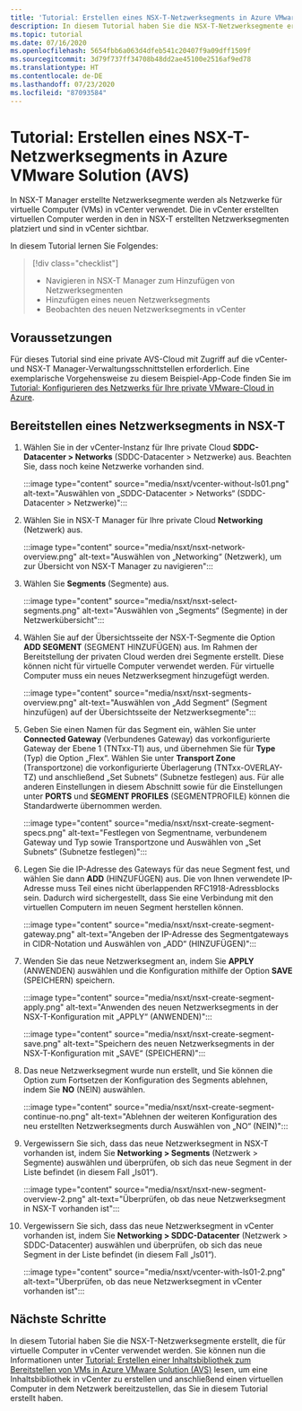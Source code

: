 ```yaml
---
title: 'Tutorial: Erstellen eines NSX-T-Netzwerksegments in Azure VMware Solution (AVS)'
description: In diesem Tutorial haben Sie die NSX-T-Netzwerksegmente erstellt, die für virtuelle Computer in vCenter verwendet werden.
ms.topic: tutorial
ms.date: 07/16/2020
ms.openlocfilehash: 5654fbb6a063d4dfeb541c20407f9a09dff1509f
ms.sourcegitcommit: 3d79f737ff34708b48dd2ae45100e2516af9ed78
ms.translationtype: HT
ms.contentlocale: de-DE
ms.lasthandoff: 07/23/2020
ms.locfileid: "87093584"
---
```

# <a name="tutorial-create-an-nsx-t-network-segment-in-azure-vmware-solution-avs"></a>Tutorial: Erstellen eines NSX-T-Netzwerksegments in Azure VMware Solution (AVS)

In NSX-T Manager erstellte Netzwerksegmente werden als Netzwerke für virtuelle Computer (VMs) in vCenter verwendet. Die in vCenter erstellten virtuellen Computer werden in den in NSX-T erstellten Netzwerksegmenten platziert und sind in vCenter sichtbar.

In diesem Tutorial lernen Sie Folgendes:

> [!div class="checklist"]
> * Navigieren in NSX-T Manager zum Hinzufügen von Netzwerksegmenten
> * Hinzufügen eines neuen Netzwerksegments
> * Beobachten des neuen Netzwerksegments in vCenter

## <a name="prerequisites"></a>Voraussetzungen

Für dieses Tutorial sind eine private AVS-Cloud mit Zugriff auf die vCenter- und NSX-T Manager-Verwaltungsschnittstellen erforderlich. Eine exemplarische Vorgehensweise zu diesem Beispiel-App-Code finden Sie im [Tutorial: Konfigurieren des Netzwerks für Ihre private VMware-Cloud in Azure](tutorial-configure-networking.md).

## <a name="provision-a-network-segment-in-nsx-t"></a>Bereitstellen eines Netzwerksegments in NSX-T

1. Wählen Sie in der vCenter-Instanz für Ihre private Cloud **SDDC-Datacenter > Networks** (SDDC-Datacenter > Netzwerke) aus. Beachten Sie, dass noch keine Netzwerke vorhanden sind.

   :::image type="content" source="media/nsxt/vcenter-without-ls01.png" alt-text="Auswählen von „SDDC-Datacenter > Networks“ (SDDC-Datacenter > Netzwerke)":::

1. Wählen Sie in NSX-T Manager für Ihre private Cloud **Networking** (Netzwerk) aus.

   :::image type="content" source="media/nsxt/nsxt-network-overview.png" alt-text="Auswählen von „Networking“ (Netzwerk), um zur Übersicht von NSX-T Manager zu navigieren":::

1. Wählen Sie **Segments** (Segmente) aus.

   :::image type="content" source="media/nsxt/nsxt-select-segments.png" alt-text="Auswählen von „Segments“ (Segmente) in der Netzwerkübersicht":::

1. Wählen Sie auf der Übersichtsseite der NSX-T-Segmente die Option **ADD SEGMENT** (SEGMENT HINZUFÜGEN) aus. Im Rahmen der Bereitstellung der privaten Cloud werden drei Segmente erstellt. Diese können nicht für virtuelle Computer verwendet werden.  Für virtuelle Computer muss ein neues Netzwerksegment hinzugefügt werden.

   :::image type="content" source="media/nsxt/nsxt-segments-overview.png" alt-text="Auswählen von „Add Segment“ (Segment hinzufügen) auf der Übersichtsseite der Netzwerksegmente":::

1. Geben Sie einen Namen für das Segment ein, wählen Sie unter **Connected Gateway** (Verbundenes Gateway) das vorkonfigurierte Gateway der Ebene 1 (TNTxx-T1) aus, und übernehmen Sie für **Type** (Typ) die Option „Flex“. Wählen Sie unter **Transport Zone** (Transportzone) die vorkonfigurierte Überlagerung (TNTxx-OVERLAY-TZ) und anschließend „Set Subnets“ (Subnetze festlegen) aus. Für alle anderen Einstellungen in diesem Abschnitt sowie für die Einstellungen unter **PORTS** und **SEGMENT PROFILES** (SEGMENTPROFILE) können die Standardwerte übernommen werden.

   :::image type="content" source="media/nsxt/nsxt-create-segment-specs.png" alt-text="Festlegen von Segmentname, verbundenem Gateway und Typ sowie Transportzone und Auswählen von „Set Subnets“ (Subnetze festlegen)":::

1. Legen Sie die IP-Adresse des Gateways für das neue Segment fest, und wählen Sie dann **ADD** (HINZUFÜGEN) aus. Die von Ihnen verwendete IP-Adresse muss Teil eines nicht überlappenden RFC1918-Adressblocks sein. Dadurch wird sichergestellt, dass Sie eine Verbindung mit den virtuellen Computern im neuen Segment herstellen können.

   :::image type="content" source="media/nsxt/nsxt-create-segment-gateway.png" alt-text="Angeben der IP-Adresse des Segmentgateways in CIDR-Notation und Auswählen von „ADD“ (HINZUFÜGEN)":::

1. Wenden Sie das neue Netzwerksegment an, indem Sie **APPLY** (ANWENDEN) auswählen und die Konfiguration mithilfe der Option **SAVE** (SPEICHERN) speichern.

   :::image type="content" source="media/nsxt/nsxt-create-segment-apply.png" alt-text="Anwenden des neuen Netzwerksegments in der NSX-T-Konfiguration mit „APPLY“ (ANWENDEN)":::

   :::image type="content" source="media/nsxt/nsxt-create-segment-save.png" alt-text="Speichern des neuen Netzwerksegments in der NSX-T-Konfiguration mit „SAVE“ (SPEICHERN)":::

1. Das neue Netzwerksegment wurde nun erstellt, und Sie können die Option zum Fortsetzen der Konfiguration des Segments ablehnen, indem Sie **NO** (NEIN) auswählen.

   :::image type="content" source="media/nsxt/nsxt-create-segment-continue-no.png" alt-text="Ablehnen der weiteren Konfiguration des neu erstellten Netzwerksegments durch Auswählen von „NO“ (NEIN)":::

1. Vergewissern Sie sich, dass das neue Netzwerksegment in NSX-T vorhanden ist, indem Sie **Networking > Segments** (Netzwerk > Segmente) auswählen und überprüfen, ob sich das neue Segment in der Liste befindet (in diesem Fall „ls01“).

   :::image type="content" source="media/nsxt/nsxt-new-segment-overview-2.png" alt-text="Überprüfen, ob das neue Netzwerksegment in NSX-T vorhanden ist":::

1. Vergewissern Sie sich, dass das neue Netzwerksegment in vCenter vorhanden ist, indem Sie **Networking > SDDC-Datacenter** (Netzwerk > SDDC-Datacenter) auswählen und überprüfen, ob sich das neue Segment in der Liste befindet (in diesem Fall „ls01“).

   :::image type="content" source="media/nsxt/vcenter-with-ls01-2.png" alt-text="Überprüfen, ob das neue Netzwerksegment in vCenter vorhanden ist":::

## <a name="next-steps"></a>Nächste Schritte

In diesem Tutorial haben Sie die NSX-T-Netzwerksegmente erstellt, die für virtuelle Computer in vCenter verwendet werden. Sie können nun die Informationen unter [Tutorial: Erstellen einer Inhaltsbibliothek zum Bereitstellen von VMs in Azure VMware Solution (AVS)](tutorial-deploy-vm-content-library.md) lesen, um eine Inhaltsbibliothek in vCenter zu erstellen und anschließend einen virtuellen Computer in dem Netzwerk bereitzustellen, das Sie in diesem Tutorial erstellt haben.

<!-- LINKS - external-->

<!-- LINKS - internal -->
